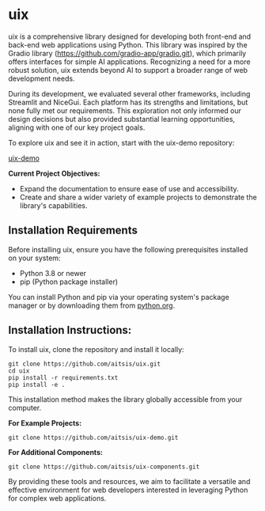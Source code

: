 # uix

uix is a comprehensive library designed for developing both front-end and back-end web applications using Python. This library was inspired by the Gradio library (https://github.com/gradio-app/gradio.git), which primarily offers interfaces for simple AI applications. Recognizing a need for a more robust solution, uix extends beyond AI to support a broader range of web development needs.

During its development, we evaluated several other frameworks, including Streamlit and NiceGui. Each platform has its strengths and limitations, but none fully met our requirements. This exploration not only informed our design decisions but also provided substantial learning opportunities, aligning with one of our key project goals.

To explore uix and see it in action, start with the uix-demo repository:

[uix-demo](https://github.com/aitsis/uix-demo.git)

**Current Project Objectives:**
- Expand the documentation to ensure ease of use and accessibility.
- Create and share a wider variety of example projects to demonstrate the library's capabilities.

## Installation Requirements

Before installing uix, ensure you have the following prerequisites installed on your system:
- Python 3.8 or newer
- pip (Python package installer)

You can install Python and pip via your operating system's package manager or by downloading them from [python.org](https://www.python.org/).

## Installation Instructions:

To install uix, clone the repository and install it locally:
```shell
git clone https://github.com/aitsis/uix.git
cd uix
pip install -r requirements.txt
pip install -e .
```
This installation method makes the library globally accessible from your computer.

**For Example Projects:**
```shell
git clone https://github.com/aitsis/uix-demo.git
```

**For Additional Components:**
```shell
git clone https://github.com/aitsis/uix-components.git
```

By providing these tools and resources, we aim to facilitate a versatile and effective environment for web developers interested in leveraging Python for complex web applications.